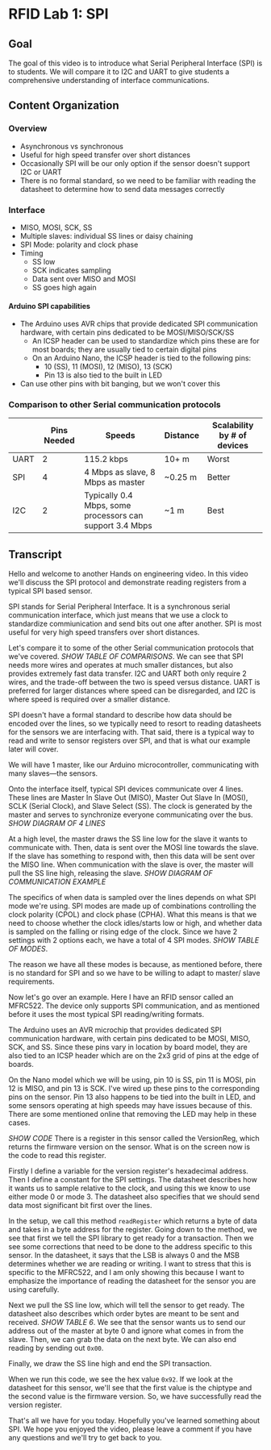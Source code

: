# RFID Lab 1: SPI 
## Goal
The goal of this video is to introduce what Serial Peripheral Interface
(SPI) is to students. We will compare it to I2C and UART to give students
a comprehensive understanding of interface communications.

## Content Organization
### Overview

- Asynchronous vs synchronous
- Useful for high speed transfer over short distances
- Occasionally SPI will be our only option if the sensor doesn't support I2C or UART
- There is no formal standard, so we need to be familiar with reading the datasheet to determine how to send data messages correctly

### Interface
- MISO, MOSI, SCK, SS
- Multiple slaves: individual SS lines or daisy chaining
- SPI Mode: polarity and clock phase
- Timing
    * SS low 
    * SCK indicates sampling
    * Data sent over MISO and MOSI
    * SS goes high again

#### Arduino SPI capabilities
- The Arduino uses AVR chips that provide dedicated SPI communication
hardware, with certain pins dedicated to be MOSI/MISO/SCK/SS
    * An ICSP header can be used to standardize which pins these are for
    most boards; they are usually tied to certain digital pins
    * On an Arduino Nano, the ICSP header is tied to the following pins:
        - 10 (SS), 11 (MOSI), 12 (MISO), 13 (SCK)
        - Pin 13 is also tied to the built in LED
- Can use other pins with bit banging, but we won't cover this

### Comparison to other Serial communication protocols
|      | Pins Needed | Speeds                                                   | Distance | Scalability by # of devices |
|------|-------------|----------------------------------------------------------|----------|-----------------------------|
| UART | 2           | 115.2 kbps                                               | 10+ m    | Worst                       |
| SPI  | 4           | 4 Mbps as slave, 8 Mbps as master                        | ~0.25 m  | Better                      |
| I2C  | 2           | Typically 0.4 Mbps, some processors can support 3.4 Mbps | ~1 m     | Best                        |

## Transcript

Hello and welcome to another Hands on engineering video. In this video
we'll discuss the SPI protocol and demonstrate reading registers from a
typical SPI based sensor.

SPI stands for Serial Peripheral Interface. It is a synchronous serial
communication interface, which just means that we use a clock to
standardize commiunication and send bits out one after another. SPI is most
useful for very high speed transfers over short distances. 

Let's compare it to some of the other Serial communication protocols that
we've covered. *SHOW TABLE OF COMPARISONS*. We can see that SPI needs more
wires and operates at much smaller distances, but also provides extremely
fast data transfer. I2C and UART both only require 2 wires, and the
trade-off between the two is speed versus distance. UART is preferred for
larger distances where speed can be disregarded, and I2C is where speed is
required over a smaller distance. 

SPI doesn't have a formal standard to describe how data should be encoded
over the lines, so we typically need to resort to reading datasheets for
the sensors we are interfacing with. That said, there is a typical way to
read and write to sensor registers over SPI, and that is what our example
later will cover.

We will have 1 master, like our Arduino microcontroller, communicating with
many slaves—the sensors.

Onto the interface itself, typical SPI devices communicate over 4 lines.
These lines are Master In Slave Out (MISO), Master Out Slave In (MOSI),
SCLK (Serial Clock), and Slave Select (SS). The clock is generated by the
master and serves to synchronize everyone communicating over the bus.
*SHOW DIAGRAM OF 4 LINES*

At a high level, the master draws the SS line low for the slave it wants to
communicate with. Then, data is sent over the MOSI line towards the slave.
If the slave has something to respond with, then this data will be sent
over the MISO line. When communication with the slave is over, the master
will pull the SS line high, releasing the slave.  *SHOW DIAGRAM OF
COMMUNICATION EXAMPLE*

The specifics of when data is sampled over the lines depends on what SPI
mode we're using. SPI modes are made up of combinations controlling the
clock polarity (CPOL) and clock phase (CPHA). What this means is that we
need to choose whether the clock idles/starts low or high, and
whether data is sampled on the falling or rising edge of the clock.  Since
we have 2 settings with 2 options each, we have a total of 4 SPI modes.
*SHOW TABLE OF MODES*.

The reason we have all these modes is because, as mentioned before, there
is no standard for SPI and so we have to be willing to adapt to master/
slave requirements.

Now let's go over an example. Here I have an RFID sensor called an MFRC522.
The device only supports SPI communication, and as mentioned before it uses
the most typical SPI reading/writing formats.

The Arduino uses an AVR microchip that provides dedicated SPI communication
hardware, with certain pins dedicated to be MOSI, MISO, SCK, and SS. Since
these pins vary in location by board model, they are also tied to an ICSP
header which are on the 2x3 grid of pins at the edge of boards. 

On the Nano model which we will be using, pin 10 is SS, pin 11 is MOSI, pin
12 is MISO, and pin 13 is SCK.  I've wired up these pins to the
corresponding pins on the sensor.  Pin 13 also happens to be tied into the
built in LED, and some sensors operating at high speeds may have issues
because of this.  There are some mentioned online that removing the LED may
help in these cases.

*SHOW CODE* There is a register in this sensor called the VersionReg, which
returns the firmware version on the sensor. What is on the screen now is
the code to read this register.

Firstly I define a variable for the version register's hexadecimal address.
Then I define a constant for the SPI settings. The datasheet describes how
it wants us to sample relative to the clock, and using this we know to use
either mode 0 or mode 3. The datasheet also specifies that we should send
data most significant bit first over the lines.

In the setup, we call this method `readRegister` which returns a byte of
data and takes in a byte address for the register. Going down to the
method, we see that first we tell the SPI library to get ready for a
transaction. Then we see some corrections that need to be done to the
address specific to this sensor. In the datasheet, it says that the LSB is
always 0 and the MSB determines whether we are reading or writing.  I want
to stress that this is specific to the MFRC522, and I am only showing this
because I want to emphasize the importance of reading the datasheet for the
sensor you are using carefully.

Next we pull the SS line low, which will tell the sensor to get ready.  The
datasheet also describes which order bytes are meant to be sent and
received. *SHOW TABLE 6*. We see that the sensor wants us to send our
address out of the master at byte 0 and ignore what comes in from the
slave. Then, we can grab the data on the next byte. We can also end reading
by sending out `0x00`.

Finally, we draw the SS line high and end the SPI transaction.

When we run this code, we see the hex value `0x92`. If we look at the
datasheet for this sensor, we'll see that the first value is the chiptype
and the second value is the firmware version. So, we have successfully read
the version register.

That's all we have for you today. Hopefully you've learned something about
SPI. We hope you enjoyed the video, please leave a comment if you have any
questions and we'll try to get back to you.
